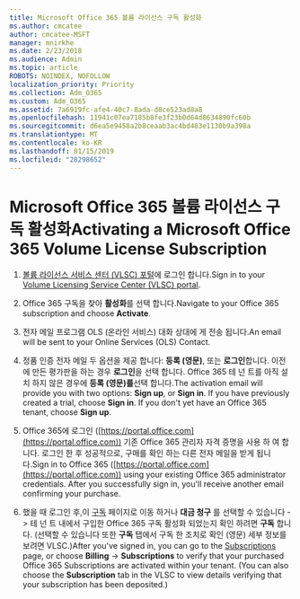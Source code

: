 ```yaml
---
title: Microsoft Office 365 볼륨 라이선스 구독 활성화
ms.author: cmcatee
author: cmcatee-MSFT
manager: mnirkhe
ms.date: 2/23/2018
ms.audience: Admin
ms.topic: article
ROBOTS: NOINDEX, NOFOLLOW
localization_priority: Priority
ms.collection: Adm_O365
ms.custom: Adm_O365
ms.assetid: 7a6919fc-afe4-40c7-8ada-d8ce523ad8a8
ms.openlocfilehash: 11941c07ea7185b8fe3f23b0d64d8634890fc60b
ms.sourcegitcommit: d6ea5e9458a2b8ceaab3ac4bd483e1130b9a398a
ms.translationtype: MT
ms.contentlocale: ko-KR
ms.lasthandoff: 01/15/2019
ms.locfileid: "28298652"
---
```

# <a name="activating-a-microsoft-office-365-volume-license-subscription"></a><span data-ttu-id="faa79-102">Microsoft Office 365 볼륨 라이선스 구독 활성화</span><span class="sxs-lookup"><span data-stu-id="faa79-102">Activating a Microsoft Office 365 Volume License Subscription</span></span>

1. <span data-ttu-id="faa79-103">[볼륨 라이선스 서비스 센터 (VLSC) 포털](http://go.microsoft.com/fwlink/p/?LinkId=329762)에 로그인 합니다.</span><span class="sxs-lookup"><span data-stu-id="faa79-103">Sign in to your [Volume Licensing Service Center (VLSC) portal](http://go.microsoft.com/fwlink/p/?LinkId=329762).</span></span>
    
2. <span data-ttu-id="faa79-104">Office 365 구독을 찾아 **활성화**를 선택 합니다.</span><span class="sxs-lookup"><span data-stu-id="faa79-104">Navigate to your Office 365 subscription and choose **Activate**.</span></span>
    
3. <span data-ttu-id="faa79-105">전자 메일 프로그램 OLS (온라인 서비스) 대화 상대에 게 전송 됩니다.</span><span class="sxs-lookup"><span data-stu-id="faa79-105">An email will be sent to your Online Services (OLS) Contact.</span></span>
    
4. <span data-ttu-id="faa79-p101">정품 인증 전자 메일 두 옵션을 제공 합니다: **등록 (영문)**, 또는 **로그인**합니다. 이전에 만든 평가판을 하는 경우 **로그인**을 선택 합니다. Office 365 테 넌 트를 아직 설치 하지 않은 경우에 **등록 (영문)를**선택 합니다.</span><span class="sxs-lookup"><span data-stu-id="faa79-p101">The activation email will provide you with two options: **Sign up**, or **Sign in**. If you have previously created a trial, choose **Sign in**. If you don't yet have an Office 365 tenant, choose **Sign up**.</span></span>
    
5. <span data-ttu-id="faa79-p102">Office 365에 로그인 ([https://portal.office.com](https://portal.office.com)) 기존 Office 365 관리자 자격 증명을 사용 하 여 합니다. 로그인 한 후 성공적으로, 구매를 확인 하는 다른 전자 메일을 받게 됩니다.</span><span class="sxs-lookup"><span data-stu-id="faa79-p102">Sign in to Office 365 ([https://portal.office.com](https://portal.office.com)) using your existing Office 365 administrator credentials. After you successfully sign in, you'll receive another email confirming your purchase.</span></span>
    
6. <span data-ttu-id="faa79-p103">했을 때 로그인 후,이 [구독](https://go.microsoft.com/fwlink/p/?linkid=842054) 페이지로 이동 하거나 **대금 청구** 를 선택할 수 있습니다 - \> 테 넌 트 내에서 구입한 Office 365 구독 활성화 되었는지 확인 하려면 **구독** 합니다. (선택할 수 있습니다 또한 **구독** 탭에서 구독 한 조치로 확인 (영문) 세부 정보를 보려면 VLSC.)</span><span class="sxs-lookup"><span data-stu-id="faa79-p103">After you've signed in, you can go to the [Subscriptions](https://go.microsoft.com/fwlink/p/?linkid=842054) page, or choose **Billing** -\> **Subscriptions** to verify that your purchased Office 365 Subscriptions are activated within your tenant. (You can also choose the **Subscription** tab in the VLSC to view details verifying that your subscription has been deposited.)</span></span> 
    

